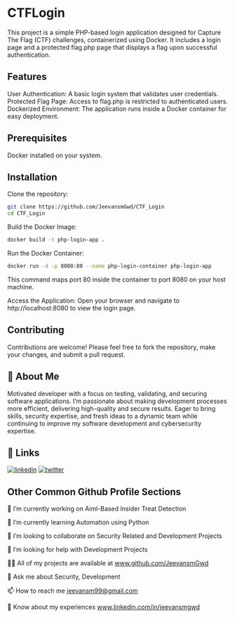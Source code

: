 
# CTFLogin

This project is a simple PHP-based login application designed for Capture The Flag (CTF) challenges, containerized using Docker. It includes a login page and a protected flag.php page that displays a flag upon successful authentication.
## Features

User Authentication: A basic login system that validates user credentials. 
Protected Flag Page: Access to flag.php is restricted to authenticated users. 
Dockerized Environment: The application runs inside a Docker container for easy deployment.


## Prerequisites
Docker installed on your system.
## Installation

Clone the repository:

```bash
git clone https://github.com/JeevansmGwd/CTF_Login
cd CTF_Login
```
Build the Docker Image:
```bash
docker build -t php-login-app .
```

Run the Docker Container:

```bash
docker run -d -p 8080:80 --name php-login-container php-login-app
```
This command maps port 80 inside the container to port 8080 on your host machine.

Access the Application:
Open your browser and navigate to http://localhost:8080 to view the login page.


    
## Contributing

Contributions are welcome! Please feel free to fork the repository, make your changes, and submit a pull request.

## 🚀 About Me

Motivated developer with a focus on testing, validating, and securing software applications. I’m passionate about making development processes more efficient, delivering high-quality and secure results. Eager to bring skills, security expertise, and fresh ideas to a dynamic team while continuing to improve my software development and cybersecurity expertise.
## 🔗 Links
[![linkedin](https://img.shields.io/badge/linkedin-0A66C2?style=for-the-badge&logo=linkedin&logoColor=white)](www.github.com/JeevansmGwd)
[![twitter](https://img.shields.io/badge/twitter-1DA1F2?style=for-the-badge&logo=twitter&logoColor=white)](www.x.com/Jeevansm_Gowda)


## Other Common Github Profile Sections
🔭 I’m currently working on Aiml-Based Insider Treat Detection

🌱 I’m currently learning Automation using Python

👯 I’m looking to collaborate on Security Related and Development Projects

🤝 I’m looking for help with Development Projects

👨‍💻 All of my projects are available at www.github.com/JeevansmGwd

💬 Ask me about Security, Development

📫 How to reach me jeevansm99@gmail.com

📄 Know about my experiences www.linkedin.com/in/jeevansmgwd

